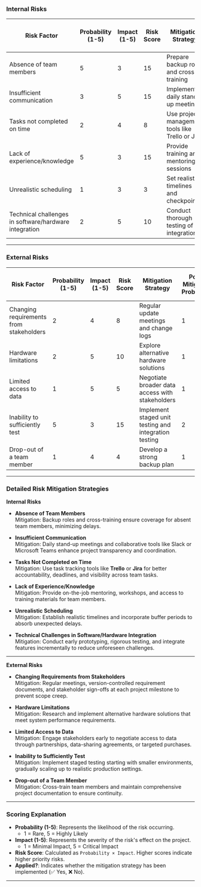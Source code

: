 ### Internal Risks  

| **Risk Factor**                          | **Probability (1-5)** | **Impact (1-5)** | **Risk Score** | **Mitigation Strategy**                               | **Post-Mitigation Probability** | **Post-Mitigation Impact** | **Post-Mitigation Risk Score** | **Applied?** |
|------------------------------------------|-----------------------|------------------|----------------|------------------------------------------------------|---------------------------------|----------------------------|---------------------------------|--------------|
| Absence of team members                  | 5                     | 3                | 15             | Prepare backup roles and cross-training              | 2                               | 3                          | 6                               | ✅            |
| Insufficient communication               | 3                     | 5                | 15             | Implement daily stand-up meetings                    | 1                               | 5                          | 5                               | ✅            |
| Tasks not completed on time              | 2                     | 4                | 8              | Use project management tools like Trello or Jira     | 1                               | 4                          | 4                               | ✅            |
| Lack of experience/knowledge             | 5                     | 3                | 15             | Provide training and mentoring sessions              | 2                               | 3                          | 6                               | ✅            |
| Unrealistic scheduling                   | 1                     | 3                | 3              | Set realistic timelines and checkpoints              | 1                               | 3                          | 3                               | ✅            |
| Technical challenges in software/hardware integration | 2             | 5                | 10             | Conduct thorough testing of all integrations        | 1                               | 5                          | 5                               | ✅            |

---

### External Risks  

| **Risk Factor**                          | **Probability (1-5)** | **Impact (1-5)** | **Risk Score** | **Mitigation Strategy**                               | **Post-Mitigation Probability** | **Post-Mitigation Impact** | **Post-Mitigation Risk Score** | **Applied?** |
|------------------------------------------|-----------------------|------------------|----------------|------------------------------------------------------|---------------------------------|----------------------------|---------------------------------|--------------|
| Changing requirements from stakeholders  | 2                     | 4                | 8              | Regular update meetings and change logs              | 1                               | 4                          | 4                               | ✅            |
| Hardware limitations                     | 2                     | 5                | 10             | Explore alternative hardware solutions               | 1                               | 5                          | 5                               | ✅            |
| Limited access to data                   | 1                     | 5                | 5              | Negotiate broader data access with stakeholders      | 1                               | 5                          | 5                               | ❌            |
| Inability to sufficiently test           | 5                     | 3                | 15             | Implement staged unit testing and integration testing| 2                               | 3                          | 6                               | ✅            |
| Drop-out of a team member                | 1                     | 4                | 4              | Develop a strong backup plan                         | 1                               | 4                          | 4                               | ✅            |

---

### Detailed Risk Mitigation Strategies  

**Internal Risks**  
- **Absence of Team Members**  
  Mitigation: Backup roles and cross-training ensure coverage for absent team members, minimizing delays.  

- **Insufficient Communication**  
  Mitigation: Daily stand-up meetings and collaborative tools like Slack or Microsoft Teams enhance project transparency and coordination.  

- **Tasks Not Completed on Time**  
  Mitigation: Use task tracking tools like **Trello** or **Jira** for better accountability, deadlines, and visibility across team tasks.  

- **Lack of Experience/Knowledge**  
  Mitigation: Provide on-the-job mentoring, workshops, and access to training materials for team members.  

- **Unrealistic Scheduling**  
  Mitigation: Establish realistic timelines and incorporate buffer periods to absorb unexpected delays.  

- **Technical Challenges in Software/Hardware Integration**  
  Mitigation: Conduct early prototyping, rigorous testing, and integrate features incrementally to reduce unforeseen challenges.  

---

**External Risks**  
- **Changing Requirements from Stakeholders**  
  Mitigation: Regular meetings, version-controlled requirement documents, and stakeholder sign-offs at each project milestone to prevent scope creep.  

- **Hardware Limitations**  
  Mitigation: Research and implement alternative hardware solutions that meet system performance requirements.  

- **Limited Access to Data**  
  Mitigation: Engage stakeholders early to negotiate access to data through partnerships, data-sharing agreements, or targeted purchases.  

- **Inability to Sufficiently Test**  
  Mitigation: Implement staged testing starting with smaller environments, gradually scaling up to realistic production settings.  

- **Drop-out of a Team Member**  
  Mitigation: Cross-train team members and maintain comprehensive project documentation to ensure continuity.  

---

### Scoring Explanation  

- **Probability (1-5)**: Represents the likelihood of the risk occurring.  
  - 1 = Rare, 5 = Highly Likely  
- **Impact (1-5)**: Represents the severity of the risk's effect on the project.  
  - 1 = Minimal Impact, 5 = Critical Impact  
- **Risk Score**: Calculated as `Probability × Impact`. Higher scores indicate higher priority risks.  
- **Applied?**: Indicates whether the mitigation strategy has been implemented (✅ Yes, ❌ No).  

---
